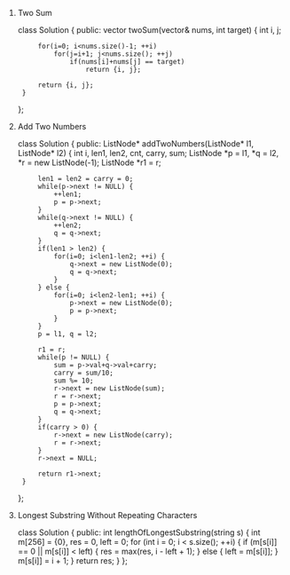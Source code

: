 1. Two Sum


    class Solution {
    public:
        vector<int> twoSum(vector<int>& nums, int target) {
            int i, j;
            
            for(i=0; i<nums.size()-1; ++i) 
                for(j=i+1; j<nums.size(); ++j) 
                    if(nums[i]+nums[j] == target) 
                        return {i, j};
            
            return {i, j};
        }
    };
        
2. Add Two Numbers


    class Solution {
    public:
        ListNode* addTwoNumbers(ListNode* l1, ListNode* l2) {
            int i, len1, len2, cnt, carry, sum;
            ListNode *p = l1, *q = l2, *r = new ListNode(-1);
            ListNode *r1 = r;
            
            len1 = len2 = carry = 0;
            while(p->next != NULL) {
                ++len1;
                p = p->next;
            }
            while(q->next != NULL) {
                ++len2;
                q = q->next;
            }
            if(len1 > len2) {
                for(i=0; i<len1-len2; ++i) {
                    q->next = new ListNode(0);
                    q = q->next;
                }
            } else {
                for(i=0; i<len2-len1; ++i) {
                    p->next = new ListNode(0);
                    p = p->next;
                }
            }
            p = l1, q = l2;
            
            r1 = r;
            while(p != NULL) {
                sum = p->val+q->val+carry;
                carry = sum/10;
                sum %= 10;
                r->next = new ListNode(sum);
                r = r->next;
                p = p->next;
                q = q->next;
            }
            if(carry > 0) {
                r->next = new ListNode(carry);
                r = r->next;
            }
            r->next = NULL;
            
            return r1->next;
        }
    };

3. Longest Substring Without Repeating Characters


    class Solution {
    public:
        int lengthOfLongestSubstring(string s) {
            int m[256] = {0}, res = 0, left = 0;
            for (int i = 0; i < s.size(); ++i) {
                if (m[s[i]] == 0 || m[s[i]] < left) {
                    res = max(res, i - left + 1);
                } else {
                    left = m[s[i]];
                }
                m[s[i]] = i + 1;
            }
            return res;
        }
    };
    